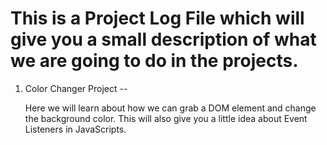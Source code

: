 # This is a Project Log File which will give you a small description of what we are going to do in the projects.

1. Color Changer Project --


    Here we will learn about how we can grab a DOM element and change the background color.
    This will also give you a little idea about Event Listeners in JavaScripts.
